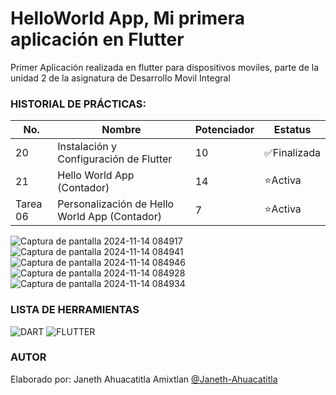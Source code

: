 # HelloWorld App, Mi primera aplicación en Flutter 

Primer Aplicación realizada en flutter para dispositivos moviles, parte de la unidad 2 de la asignatura de Desarrollo Movil Integral


### HISTORIAL DE PRÁCTICAS:

|No.|Nombre|Potenciador|Estatus|
|--|--|--|--|
|20|Instalación y Configuración de Flutter|10|✅Finalizada|
|21|Hello World App (Contador)|14|⭐Activa|
|Tarea 06|Personalización de Hello World App (Contador)|7|⭐Activa|

![Captura de pantalla 2024-11-14 084917](https://github.com/user-attachments/assets/feeee60f-ecd6-430a-8910-41a92a39bc72)
![Captura de pantalla 2024-11-14 084941](https://github.com/user-attachments/assets/d92787ff-83ff-4546-91cb-43ca25b97a63)
![Captura de pantalla 2024-11-14 084946](https://github.com/user-attachments/assets/eb8ad444-88f7-4656-b263-bfed9dd3d61b)
![Captura de pantalla 2024-11-14 084928](https://github.com/user-attachments/assets/189aa2cf-d573-4fb1-85dd-eba8b426b098)
![Captura de pantalla 2024-11-14 084934](https://github.com/user-attachments/assets/b1edb9ee-b037-4b72-9a2e-11b9e13ef6f3)


### LISTA DE HERRAMIENTAS
![DART](https://img.shields.io/badge/Dart-0175c2?style=for-the-badge&logo=dart&logoColor=white) ![FLUTTER](https://img.shields.io/badge/Flutter-02569B?style=for-the-badge&logo=flutter&logoColor=white)

### AUTOR
Elaborado por: Janeth Ahuacatitla Amixtlan [@Janeth-Ahuacatitla](https://github.com/Janeth-Ahuacatitla)
